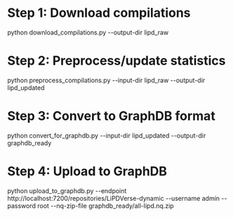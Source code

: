# Step 1: Download compilations
python download_compilations.py --output-dir lipd_raw

# Step 2: Preprocess/update statistics  
python preprocess_compilations.py --input-dir lipd_raw --output-dir lipd_updated

# Step 3: Convert to GraphDB format
python convert_for_graphdb.py --input-dir lipd_updated --output-dir graphdb_ready

# Step 4: Upload to GraphDB
python upload_to_graphdb.py --endpoint http://localhost:7200/repositories/LiPDVerse-dynamic --username admin --password root --nq-zip-file graphdb_ready/all-lipd.nq.zip
